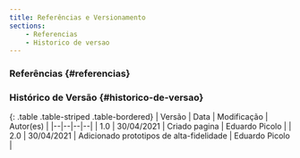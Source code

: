 ```yaml
---
title: Referências e Versionamento
sections:
    - Referencias
    - Historico de versao
---
```


### Referências {#referencias}


### Histórico de Versão {#historico-de-versao}

<div class="table-responsive">

{: .table .table-striped .table-bordered}
| Versão | Data | Modificação | Autor(es) |
|--|--|--|--|
| 1.0 | 30/04/2021 | Criado pagina | Eduardo Picolo |
| 2.0 | 30/04/2021 | Adicionado prototipos de alta-fidelidade | Eduardo Picolo |

</div>
